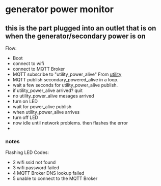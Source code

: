 # generator power monitor
## this is the part plugged into an outlet that is on when the generator/secondary power is on

Flow:
 - Boot
 - connect to wifi
 - connect to MQTT Broker
 - MQTT subscribe to "utility_power_alive"  From [utility](../../utility_power)
 - MQTT publish secondary_powered_alive in a loop.
 - wait a few seconds for utility_power_alive publish.
 - if utility_power_alive arrived?  quit
 - no utility_power_alive mesages arrived 
 - turn on LED
 - wait for power_alive publish
 - when utility_power_alive arrives
 - turn off LED
 - now idle until network problems. then flashes the error
 - 
### notes
Flashing LED Codes:   
   - 2 wifi ssid not found
   - 3 wifi password failed
   - 4 MQTT Broker DNS lookup failed
   - 5 unable to connect to the MQTT Broker
